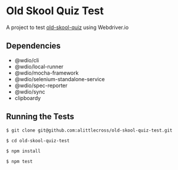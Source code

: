 # Old Skool Quiz Test

A project to test [old-skool-quiz](https://github.com/alittlecross) using Webdriver.io

## Dependencies

* @wdio/cli
* @wdio/local-runner
* @wdio/mocha-framework
* @wdio/selenium-standalone-service
* @wdio/spec-reporter
* @wdio/sync
* clipboardy

## Running the Tests

```
$ git clone git@github.com:alittlecross/old-skool-quiz-test.git

$ cd old-skool-quiz-test

$ npm install

$ npm test
```
